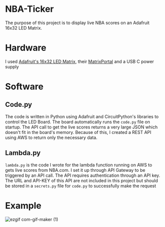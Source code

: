 # NBA-Ticker
The purpose of this project is to display live NBA scores on an Adafruit 16x32 LED Matrix.

# Hardware
I used [Adafruit's 16x32 LED Matrix](https://www.adafruit.com/product/420), their [MatrixPortal](https://www.adafruit.com/product/4745) and a USB C power supply

# Software

## Code.py
The code is written in Python using Adafruit and CircuitPython's libraries to control the LED Board. The board automatically runs the `code.py` file on startup. The API call to get the live scores returns a very large JSON which doesn't fit in the board's memory. Because of this, I created a REST API using AWS to return only the necessary data.

## Lambda.py
`lambda.py` is the code I wrote for the lambda function running on AWS to gets live scores from NBA.com. I set it up through API Gateway to be triggered by an API call. The API requires authentication through an API key. The URL and API-KEY of this API are not included in this project but should be stored in a `secrets.py` file for `code.py` to successfully make the request

# Example
![ezgif com-gif-maker (1)](https://user-images.githubusercontent.com/32146689/115180830-887e6e80-a0a4-11eb-9ce8-a3a604dd2b7c.gif)
